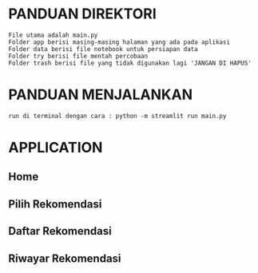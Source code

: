 # PANDUAN DIREKTORI
    File utama adalah main.py
    Folder app berisi masing-masing halaman yang ada pada aplikasi
    Folder data berisi file notebook untuk persiapan data
    Folder try berisi file mentah percobaan
    Folder trash berisi file yang tidak digunakan lagi 'JANGAN DI HAPUS'

# PANDUAN MENJALANKAN
    run di terminal dengan cara : python -m streamlit run main.py 

# APPLICATION
## Home
## Pilih Rekomendasi
## Daftar Rekomendasi
## Riwayar Rekomendasi